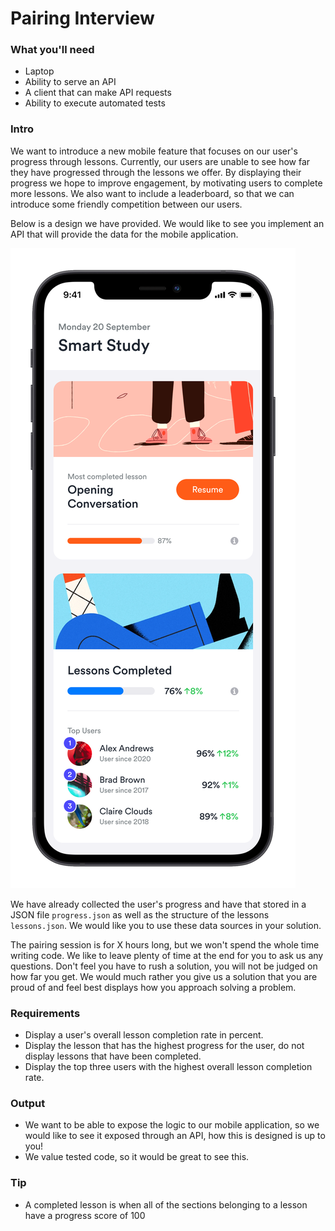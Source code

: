 # Pairing Interview

### What you'll need
- Laptop
- Ability to serve an API
- A client that can make API requests
- Ability to execute automated tests

### Intro

We want to introduce a new mobile feature that focuses on our user's progress through lessons. Currently, our users are unable to see how far they have progressed through the lessons we offer. By displaying their progress we hope to improve engagement, by motivating users to complete more lessons. We also want to include a leaderboard, so that we can introduce some friendly competition between our users.

Below is a design we have provided. We would like to see you implement an API that will provide the data for the mobile application. 

![Design](design.png)

We have already collected the user's progress and have that stored in a JSON file `progress.json` as well as the structure of the lessons `lessons.json`. We would like you to use these data sources in your solution.

The pairing session is for X hours long, but we won't spend the whole time writing code. We like to leave plenty of time at the end for you to ask us any questions. Don't feel you have to rush a solution, you will not be judged on how far you get. We would much rather you give us a solution that you are proud of and feel best displays how you approach solving a problem.

### Requirements

- Display a user's overall lesson completion rate in percent.
- Display the lesson that has the highest progress for the user, do not display lessons that have been completed.
- Display the top three users with the highest overall lesson completion rate.

### Output

- We want to be able to expose the logic to our mobile application, so we would like to see it exposed through an API, how this is designed is up to you!
- We value tested code, so it would be great to see this.

### Tip

- A completed lesson is when all of the sections belonging to a lesson have a progress score of 100


